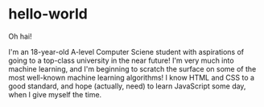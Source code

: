 # hello-world

Oh hai!

I'm an 18-year-old A-level Computer Sciene student with aspirations of going to a top-class university in the near future! I'm very much into machine learning, and I'm beginning to scratch the surface on some of the most well-known machine learning algorithms! I know HTML and CSS to a good standard, and hope (actually, need) to learn JavaScript some day, when I give myself the time.
